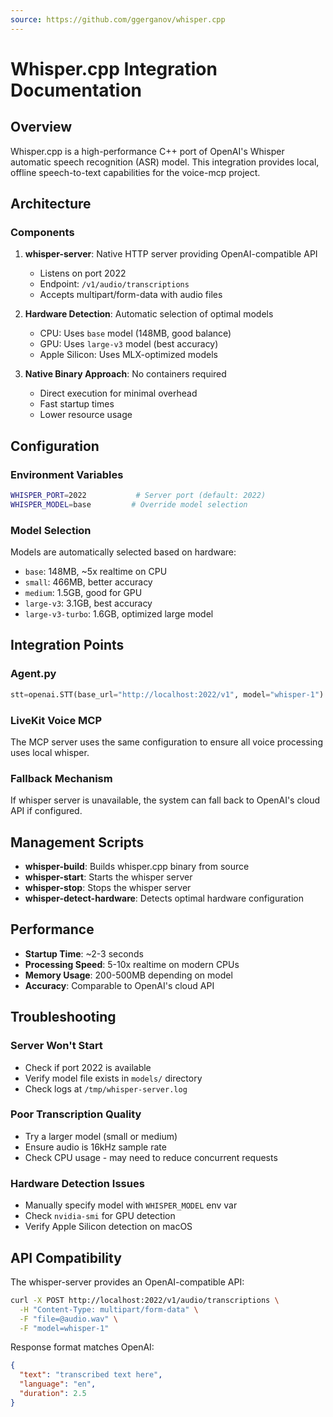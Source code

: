 ```yaml
---
source: https://github.com/ggerganov/whisper.cpp
---
```


# Whisper.cpp Integration Documentation

## Overview

Whisper.cpp is a high-performance C++ port of OpenAI's Whisper automatic speech recognition (ASR) model. This integration provides local, offline speech-to-text capabilities for the voice-mcp project.

## Architecture

### Components

1. **whisper-server**: Native HTTP server providing OpenAI-compatible API
   - Listens on port 2022
   - Endpoint: `/v1/audio/transcriptions`
   - Accepts multipart/form-data with audio files

2. **Hardware Detection**: Automatic selection of optimal models
   - CPU: Uses `base` model (148MB, good balance)
   - GPU: Uses `large-v3` model (best accuracy)
   - Apple Silicon: Uses MLX-optimized models

3. **Native Binary Approach**: No containers required
   - Direct execution for minimal overhead
   - Fast startup times
   - Lower resource usage

## Configuration

### Environment Variables
```bash
WHISPER_PORT=2022           # Server port (default: 2022)
WHISPER_MODEL=base         # Override model selection
```

### Model Selection
Models are automatically selected based on hardware:
- `base`: 148MB, ~5x realtime on CPU
- `small`: 466MB, better accuracy
- `medium`: 1.5GB, good for GPU
- `large-v3`: 3.1GB, best accuracy
- `large-v3-turbo`: 1.6GB, optimized large model

## Integration Points

### Agent.py
```python
stt=openai.STT(base_url="http://localhost:2022/v1", model="whisper-1")
```

### LiveKit Voice MCP
The MCP server uses the same configuration to ensure all voice processing uses local whisper.

### Fallback Mechanism
If whisper server is unavailable, the system can fall back to OpenAI's cloud API if configured.

## Management Scripts

- **whisper-build**: Builds whisper.cpp binary from source
- **whisper-start**: Starts the whisper server
- **whisper-stop**: Stops the whisper server
- **whisper-detect-hardware**: Detects optimal hardware configuration

## Performance

- **Startup Time**: ~2-3 seconds
- **Processing Speed**: 5-10x realtime on modern CPUs
- **Memory Usage**: 200-500MB depending on model
- **Accuracy**: Comparable to OpenAI's cloud API

## Troubleshooting

### Server Won't Start
- Check if port 2022 is available
- Verify model file exists in `models/` directory
- Check logs at `/tmp/whisper-server.log`

### Poor Transcription Quality
- Try a larger model (small or medium)
- Ensure audio is 16kHz sample rate
- Check CPU usage - may need to reduce concurrent requests

### Hardware Detection Issues
- Manually specify model with `WHISPER_MODEL` env var
- Check `nvidia-smi` for GPU detection
- Verify Apple Silicon detection on macOS

## API Compatibility

The whisper-server provides an OpenAI-compatible API:

```bash
curl -X POST http://localhost:2022/v1/audio/transcriptions \
  -H "Content-Type: multipart/form-data" \
  -F "file=@audio.wav" \
  -F "model=whisper-1"
```

Response format matches OpenAI:
```json
{
  "text": "transcribed text here",
  "language": "en",
  "duration": 2.5
}
```